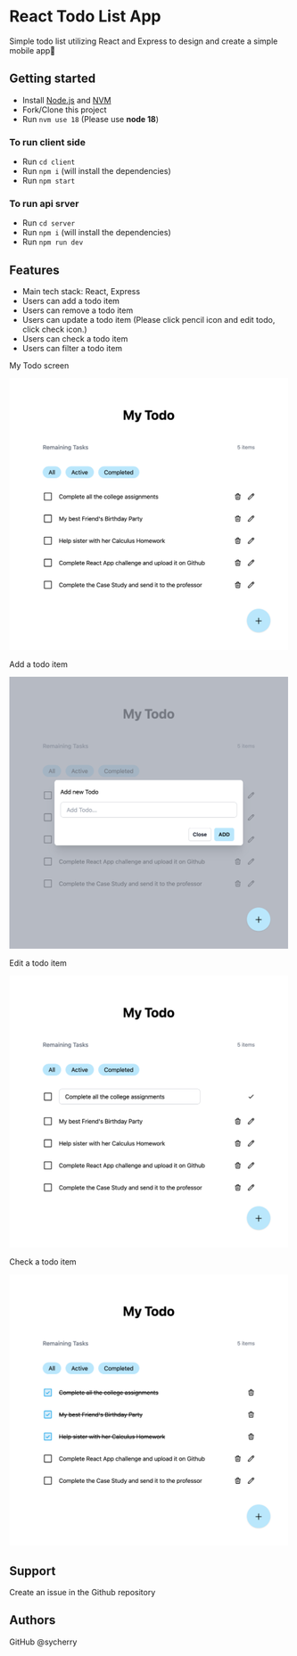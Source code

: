# React Todo List App

Simple todo list utilizing React and Express to design and create a simple mobile app🌈


## Getting started

- Install [Node.js](https://nodejs.org/en/download/) and [NVM](https://github.com/nvm-sh/nvm#installing-and-updating)
- Fork/Clone this project
- Run `nvm use 18` (Please use **node 18**)

### To run client side

- Run `cd client`
- Run `npm i` (will install the dependencies)
- Run `npm start`

### To run api srver

- Run `cd server`
- Run `npm i` (will install the dependencies)
- Run `npm run dev`

## Features

- Main tech stack: React, Express
- Users can add a todo item
- Users can remove a todo item
- Users can update a todo item (Please click pencil icon and edit todo, click check icon.)
- Users can check a todo item
- Users can filter a todo item

<p>My Todo screen</p>
<img src="/client/public/top.jpg" alt="My Todo screen" width="500" height="auto"/>
<p>Add a todo item</p>
<img src="/client/public/add.jpg" alt="Add a todo item" width="500" height="auto"/>
<p>Edit a todo item</p>
<img src="/client/public/edit.jpg" alt="Edit a todo item" width="500" height="auto"/>
<p>Check a todo item</p>
<img src="/client/public/done.jpg" alt="Check a todo item" width="500" height="auto"/>


## Support
Create an issue in the Github repository

## Authors
GitHub @sycherry
